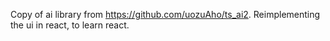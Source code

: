 Copy of ai library from https://github.com/uozuAho/ts_ai2. Reimplementing the ui in react, to learn
react.